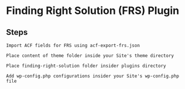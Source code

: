 # Finding Right Solution (FRS) Plugin

## Steps 
```
Import ACF fields for FRS using acf-export-frs.json
```
```
Place content of theme folder inside your Site's theme directory
```
```
Place finding-right-solution folder insider plugins directory
```
```
Add wp-config.php configurations insider your Site's wp-config.php file
```
